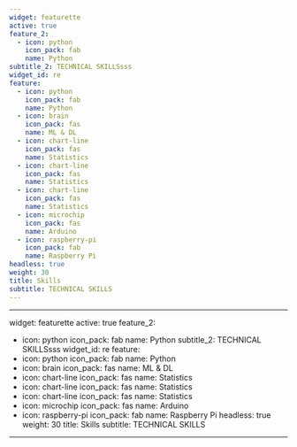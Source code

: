 ```yaml
---
widget: featurette
active: true
feature_2:
  - icon: python
    icon_pack: fab
    name: Python
subtitle_2: TECHNICAL SKILLSsss
widget_id: re
feature:
  - icon: python
    icon_pack: fab
    name: Python
  - icon: brain
    icon_pack: fas
    name: ML & DL
  - icon: chart-line
    icon_pack: fas
    name: Statistics
  - icon: chart-line
    icon_pack: fas
    name: Statistics
  - icon: chart-line
    icon_pack: fas
    name: Statistics
  - icon: microchip
    icon_pack: fas
    name: Arduino
  - icon: raspberry-pi
    icon_pack: fab
    name: Raspberry Pi
headless: true
weight: 30
title: Skills
subtitle: TECHNICAL SKILLS
---
```

- - -

widget: featurette
active: true
feature_2:

* icon: python
      icon_pack: fab
      name: Python
  subtitle_2: TECHNICAL SKILLSsss
  widget_id: re
  feature:
* icon: python
  icon_pack: fab
  name: Python
* icon: brain
  icon_pack: fas
  name: ML & DL
* icon: chart-line
  icon_pack: fas
  name: Statistics
* icon: chart-line
  icon_pack: fas
  name: Statistics
* icon: chart-line
  icon_pack: fas
  name: Statistics
* icon: microchip
  icon_pack: fas
  name: Arduino
* icon: raspberry-pi
      icon_pack: fab
      name: Raspberry Pi
  headless: true
  weight: 30
  title: Skills
  subtitle: TECHNICAL SKILLS

- - -